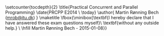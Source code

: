 \setcounter{tocdepth}{2}
\title{Practical Concurrent and Parallel Programming}
\date{PRCPP E2014 \\ \today}
\author{
    Martin Rønning Bech (mrob@itu.dk)
    }
\maketitle
\fbox{\minibox{\textbf{I hereby declare that I have answered these exam questions myself}\\
\textbf{without any outside help.} \\ \hfill Martin Rønning Bech - 2015-01-08}}
